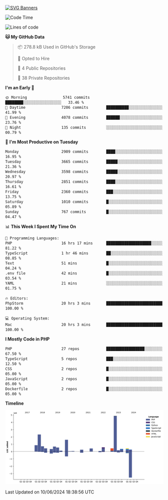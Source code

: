 [![SVG Banners](https://svg-banners.vercel.app/api?type=glitch&text1=Gere_Lajos%F0%9F%92%BB&width=800&height=400)](https://github.com/Akshay090/svg-banners)

<!--START_SECTION:waka-->
![Code Time](http://img.shields.io/badge/Code%20Time-1%2C701%20hrs%2049%20mins-blue)

![Lines of code](https://img.shields.io/badge/From%20Hello%20World%20I%27ve%20Written-15.5%20million%20lines%20of%20code-blue)

**🐱 My GitHub Data** 

> 📦 278.8 kB Used in GitHub's Storage 
 > 
> 💼 Opted to Hire
 > 
> 📜 4 Public Repositories 
 > 
> 🔑 38 Private Repositories 
 > 
**I'm an Early 🐤** 

```text
🌞 Morning                5741 commits        ████████░░░░░░░░░░░░░░░░░   33.46 % 
🌆 Daytime                7206 commits        ██████████░░░░░░░░░░░░░░░   41.99 % 
🌃 Evening                4078 commits        ██████░░░░░░░░░░░░░░░░░░░   23.76 % 
🌙 Night                  135 commits         ░░░░░░░░░░░░░░░░░░░░░░░░░   00.79 % 
```
📅 **I'm Most Productive on Tuesday** 

```text
Monday                   2909 commits        ████░░░░░░░░░░░░░░░░░░░░░   16.95 % 
Tuesday                  3665 commits        █████░░░░░░░░░░░░░░░░░░░░   21.36 % 
Wednesday                3598 commits        █████░░░░░░░░░░░░░░░░░░░░   20.97 % 
Thursday                 2851 commits        ████░░░░░░░░░░░░░░░░░░░░░   16.61 % 
Friday                   2360 commits        ███░░░░░░░░░░░░░░░░░░░░░░   13.75 % 
Saturday                 1010 commits        █░░░░░░░░░░░░░░░░░░░░░░░░   05.89 % 
Sunday                   767 commits         █░░░░░░░░░░░░░░░░░░░░░░░░   04.47 % 
```


📊 **This Week I Spent My Time On** 

```text
💬 Programming Languages: 
PHP                      16 hrs 17 mins      ████████████████████░░░░░   81.22 % 
TypeScript               1 hr 46 mins        ██░░░░░░░░░░░░░░░░░░░░░░░   08.85 % 
Text                     51 mins             █░░░░░░░░░░░░░░░░░░░░░░░░   04.24 % 
.env file                42 mins             █░░░░░░░░░░░░░░░░░░░░░░░░   03.54 % 
YAML                     21 mins             ░░░░░░░░░░░░░░░░░░░░░░░░░   01.75 % 

🔥 Editors: 
PhpStorm                 20 hrs 3 mins       █████████████████████████   100.00 % 

💻 Operating System: 
Mac                      20 hrs 3 mins       █████████████████████████   100.00 % 
```

**I Mostly Code in PHP** 

```text
PHP                      27 repos            █████████████████░░░░░░░░   67.50 % 
TypeScript               5 repos             ███░░░░░░░░░░░░░░░░░░░░░░   12.50 % 
CSS                      2 repos             █░░░░░░░░░░░░░░░░░░░░░░░░   05.00 % 
JavaScript               2 repos             █░░░░░░░░░░░░░░░░░░░░░░░░   05.00 % 
Dockerfile               2 repos             █░░░░░░░░░░░░░░░░░░░░░░░░   05.00 % 
```



**Timeline**

![Lines of Code chart](https://raw.githubusercontent.com/gere-lajos/gere-lajos/main/assets/bar_graph.png)


 Last Updated on 10/06/2024 18:38:56 UTC
<!--END_SECTION:waka-->
